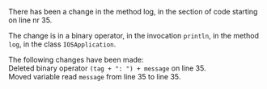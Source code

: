 There has been a change in the method log, in the section of code starting on line nr 35.
  
The change is in a binary operator, in the invocation ```println```, in the method ```log```, in the class ```IOSApplication```.
  
The following changes have been made:  
Deleted binary operator ```(tag + ": ") + message``` on line 35.  
Moved variable read ```message``` from line 35 to line 35.  

